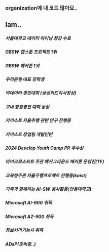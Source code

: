 <h3>organization에 내 코드 많아요..</h3>

<h2>Iam..</h2>
<h5>서울대학교 데이터 마이닝 청강 수료</h5>
<h5>GBSW 캡스톤 프로젝트 1위</h5>
<h5>GBSW 해커톤 1위</h5>
<h5>우리은행 대표 장학생</h5>
<h5>빅데이터 경진대회 (삼성카드이사장상)</h5>
<h5>교내 창업경진 대회 동상</h5>
<h5>카이스트 자율주행 관련 연구 진행중</h5>
<h5>카이스트 창업팀 개발인턴</h5>
<h5>2024 Develop Youth Camp PR 우수상</h5>
<h5>마이크로소프트 주관 해커그라운드 해커톤 운영진(TF)</h5>
<h5>교육청주관 자율주행프로젝트 진행중(kaist)</h5>
<h5>가족과 함께하는 AI-SW 봉사활동(안동대학교)</h5>
<h5>Microsoft AI-900 취득</h5>
<h5>Microsoft AZ-900 취득</h5>
<h5>정보처리기능사 취득</h5>
<h5>ADsP(준비중..)</h5>




